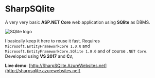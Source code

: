 # SharpSQlite
A very very basic **ASP.NET Core** web application using **SQlite** as DBMS. 

![SQlite logo](https://sqlite.org/images/sqlite370_banner.gif)

I basically keep it here to reuse it fast.
Requires `Microsoft.EntityFrameworkCore 1.0.0` and `Microsoft.EntityFrameworkCore.SQlite 1.0.0` and of course `.NET Core`. Developed using **VS 2017** and **C♯**,

**Live demo**: [http://SharpSQlite.AzureWebsites.net](http://sharpsqlite.azurewebsites.net)

